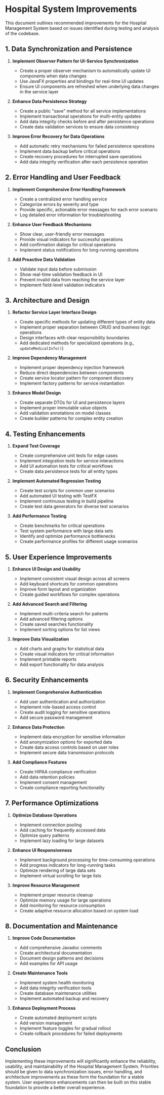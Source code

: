 # Hospital System Improvements

This document outlines recommended improvements for the Hospital Management System based on issues identified during testing and analysis of the codebase.

## 1. Data Synchronization and Persistence

1) **Implement Observer Pattern for UI-Service Synchronization**
   - Create a proper observer mechanism to automatically update UI components when data changes
   - Use JavaFX properties and bindings for real-time UI updates
   - Ensure UI components are refreshed when underlying data changes in the service layer

2) **Enhance Data Persistence Strategy**
   - Create a public "save" method for all service implementations
   - Implement transactional operations for multi-entity updates
   - Add data integrity checks before and after persistence operations
   - Create data validation services to ensure data consistency

3) **Improve Error Recovery for Data Operations**
   - Add automatic retry mechanisms for failed persistence operations
   - Implement data backup before critical operations
   - Create recovery procedures for interrupted save operations
   - Add data integrity verification after each persistence operation

## 2. Error Handling and User Feedback

1) **Implement Comprehensive Error Handling Framework**
   - Create a centralized error handling service
   - Categorize errors by severity and type
   - Provide specific, actionable error messages for each error scenario
   - Log detailed error information for troubleshooting

2) **Enhance User Feedback Mechanisms**
   - Show clear, user-friendly error messages
   - Provide visual indicators for successful operations
   - Add confirmation dialogs for critical operations
   - Implement status notifications for long-running operations

3) **Add Proactive Data Validation**
   - Validate input data before submission
   - Show real-time validation feedback in UI
   - Prevent invalid data from reaching the service layer
   - Implement field-level validation indicators

## 3. Architecture and Design

1) **Refactor Service Layer Interface Design**
   - Create specific methods for updating different types of entity data
   - Implement proper separation between CRUD and business logic operations
   - Design interfaces with clear responsibility boundaries
   - Add dedicated methods for specialized operations (e.g., `updateMedicalInfo()`)

2) **Improve Dependency Management**
   - Implement proper dependency injection framework
   - Reduce direct dependencies between components
   - Create service locator pattern for component discovery
   - Implement factory patterns for service instantiation

3) **Enhance Model Design**
   - Create separate DTOs for UI and persistence layers
   - Implement proper immutable value objects
   - Add validation annotations on model classes
   - Create builder patterns for complex entity creation

## 4. Testing Enhancements

1) **Expand Test Coverage**
   - Create comprehensive unit tests for edge cases
   - Implement integration tests for service interactions
   - Add UI automation tests for critical workflows
   - Create data persistence tests for all entity types

2) **Implement Automated Regression Testing**
   - Create test scripts for common user scenarios
   - Add automated UI testing with TestFX
   - Implement continuous testing in build pipeline
   - Create test data generators for diverse test scenarios

3) **Add Performance Testing**
   - Create benchmarks for critical operations
   - Test system performance with large data sets
   - Identify and optimize performance bottlenecks
   - Create performance profiles for different usage scenarios

## 5. User Experience Improvements

1) **Enhance UI Design and Usability**
   - Implement consistent visual design across all screens
   - Add keyboard shortcuts for common operations
   - Improve form layout and organization
   - Create guided workflows for complex operations

2) **Add Advanced Search and Filtering**
   - Implement multi-criteria search for patients
   - Add advanced filtering options
   - Create saved searches functionality
   - Implement sorting options for list views

3) **Improve Data Visualization**
   - Add charts and graphs for statistical data
   - Create visual indicators for critical information
   - Implement printable reports
   - Add export functionality for data analysis

## 6. Security Enhancements

1) **Implement Comprehensive Authentication**
   - Add user authentication and authorization
   - Implement role-based access control
   - Create audit logging for sensitive operations
   - Add secure password management

2) **Enhance Data Protection**
   - Implement data encryption for sensitive information
   - Add anonymization options for exported data
   - Create data access controls based on user roles
   - Implement secure data transmission protocols

3) **Add Compliance Features**
   - Create HIPAA compliance verification
   - Add data retention policies
   - Implement consent management
   - Create compliance reporting functionality

## 7. Performance Optimizations

1) **Optimize Database Operations**
   - Implement connection pooling
   - Add caching for frequently accessed data
   - Optimize query patterns
   - Implement lazy loading for large datasets

2) **Enhance UI Responsiveness**
   - Implement background processing for time-consuming operations
   - Add progress indicators for long-running tasks
   - Optimize rendering of large data sets
   - Implement virtual scrolling for large lists

3) **Improve Resource Management**
   - Implement proper resource cleanup
   - Optimize memory usage for large operations
   - Add monitoring for resource consumption
   - Create adaptive resource allocation based on system load

## 8. Documentation and Maintenance

1) **Improve Code Documentation**
   - Add comprehensive Javadoc comments
   - Create architectural documentation
   - Document design patterns and decisions
   - Add examples for API usage

2) **Create Maintenance Tools**
   - Implement system health monitoring
   - Add data integrity verification tools
   - Create database maintenance utilities
   - Implement automated backup and recovery

3) **Enhance Deployment Process**
   - Create automated deployment scripts
   - Add version management
   - Implement feature toggles for gradual rollout
   - Create rollback procedures for failed deployments

## Conclusion

Implementing these improvements will significantly enhance the reliability, usability, and maintainability of the Hospital Management System. Priorities should be given to data synchronization issues, error handling, and architecture improvements as these form the foundation for a stable system. User experience enhancements can then be built on this stable foundation to provide a better overall experience. 